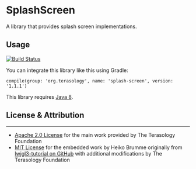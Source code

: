 SplashScreen
=========

A library that provides splash screen implementations.

Usage
-----------

[![Build Status](http://jenkins.terasology.org/job/SplashScreen/badge/icon)](http://jenkins.terasology.org/job/SplashScreen/)

You can integrate this library like this using Gradle: 

```
compile(group: 'org.terasology', name: 'splash-screen', version: '1.1.1')
```

This library requires [Java 8](http://java.com/download).

## License & Attribution
-----------

* [Apache 2.0 License](http://www.apache.org/licenses/LICENSE-2.0.html) for the main work provided by The Terasology Foundation
* [MIT License](https://opensource.org/licenses/MIT) for the embedded work by Heiko Brumme originally from [lwjgl3-tutorial on GitHub](https://github.com/SilverTiger/lwjgl3-tutorial) with additional modifications by The Terasology Foundation
